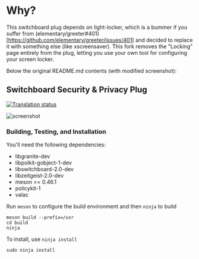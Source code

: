 # Why?
This switchboard plug depends on light-locker, which is a bummer if you suffer from (elementary/greeter#401)[https://github.com/elementary/greeter/issues/401] and decided to replace it with something else (like xscreensaver). This fork removes the "Locking" page entirely from the plug, letting you use your own tool for configuring your screen locker.

Below the original README.md contents (with modified screenshot):

## Switchboard Security & Privacy Plug
[![Translation status](https://l10n.elementary.io/widgets/switchboard/-/switchboard-plug-security-privacy/svg-badge.svg)](https://l10n.elementary.io/engage/switchboard/?utm_source=widget)

![screenshot](data/screenshot.png?raw=true)

### Building, Testing, and Installation

You'll need the following dependencies:
* libgranite-dev
* libpolkit-gobject-1-dev
* libswitchboard-2.0-dev
* libzeitgeist-2.0-dev
* meson >= 0.46.1
* policykit-1
* valac

Run `meson` to configure the build environment and then `ninja` to build

    meson build --prefix=/usr
    cd build
    ninja

To install, use `ninja install`

    sudo ninja install

